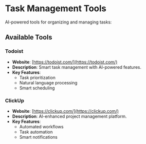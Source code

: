 # Task Management Tools

AI-powered tools for organizing and managing tasks:

## Available Tools

### Todoist
- **Website**: [https://todoist.com/](https://todoist.com/)
- **Description**: Smart task management with AI-powered features.
- **Key Features**:
  - Task prioritization
  - Natural language processing
  - Smart scheduling

### ClickUp
- **Website**: [https://clickup.com/](https://clickup.com/)
- **Description**: AI-enhanced project management platform.
- **Key Features**:
  - Automated workflows
  - Task automation
  - Smart notifications

